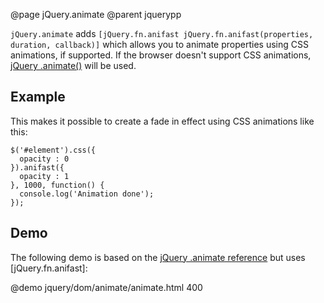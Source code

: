 @page jQuery.animate
@parent jquerypp

`jQuery.animate` adds `[jQuery.fn.anifast jQuery.fn.anifast(properties, duration, callback)]`
which allows you to animate properties using CSS animations, if supported.
If the browser doesn't support CSS animations, [jQuery .animate()](http://api.jquery.com/animate/) will be used.

## Example

This makes it possible to create a fade in effect using CSS animations like this:

    $('#element').css({
      opacity : 0
    }).anifast({
      opacity : 1
    }, 1000, function() {
      console.log('Animation done');
    });

## Demo

The following demo is based on the [jQuery .animate reference](http://api.jquery.com/animate/) but uses
[jQuery.fn.anifast]:

@demo jquery/dom/animate/animate.html 400